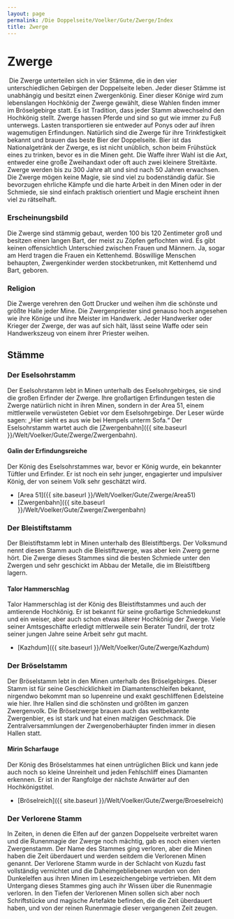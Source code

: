 ```yaml
---
layout: page
permalink: /Die Doppelseite/Voelker/Gute/Zwerge/Index
title: Zwerge
---
```


# Zwerge

<img alt="" src="{{ site.baseurl }}/assets/pics/weltenbuch/gallery/rassen/nrm/zwerge.jpg" />
Die Zwerge unterteilen sich in vier Stämme, die in den vier unterschiedlichen Gebirgen der Doppelseite leben. Jeder dieser Stämme ist unabhängig und besitzt einen Zwergenkönig. Einer dieser Könige wird zum lebenslangen Hochkönig der Zwerge gewählt, diese Wahlen finden immer im Bröselgebirge statt. Es ist Tradition, dass jeder Stamm abwechselnd den Hochkönig stellt. Zwerge hassen Pferde und sind so gut wie immer zu Fuß unterwegs. Lasten transportieren sie entweder auf Ponys oder auf ihren wagemutigen Erfindungen. Natürlich sind die Zwerge für ihre Trinkfestigkeit bekannt und brauen das beste Bier der Doppelseite. Bier ist das Nationalgetränk der Zwerge, es ist nicht unüblich, schon beim Frühstück eines zu trinken, bevor es in die Minen geht. Die Waffe ihrer Wahl ist die Axt, entweder eine große Zweihandaxt oder oft auch zwei kleinere Streitäxte. Zwerge werden bis zu 300 Jahre alt und sind nach 50 Jahren erwachsen. Die Zwerge mögen keine Magie, sie sind viel zu bodenständig dafür. Sie bevorzugen ehrliche Kämpfe und die harte Arbeit in den Minen oder in der Schmiede, sie sind einfach praktisch orientiert und Magie erscheint ihnen viel zu rätselhaft.

### Erscheinungsbild

Die Zwerge sind stämmig gebaut, werden 100 bis 120 Zentimeter groß und besitzen einen langen Bart, der meist zu Zöpfen geflochten wird. Es gibt keinen offensichtlich Unterschied zwischen Frauen und Männern. Ja, sogar am Herd tragen die Frauen ein Kettenhemd. Böswillige Menschen behaupten, Zwergenkinder werden stockbetrunken, mit Kettenhemd und Bart, geboren.

### Religion

Die Zwerge verehren den Gott Drucker und weihen ihm die schönste und größte Halle jeder Mine. Die Zwergenpriester sind genauso hoch angesehen wie ihre Könige und ihre Meister im Handwerk. Jeder Handwerker oder Krieger der Zwerge, der was auf sich hält, lässt seine Waffe oder sein Handwerkszeug von einem ihrer Priester weihen.

## Stämme

### Der Eselsohrstamm

Der Eselsohrstamm lebt in Minen unterhalb des Eselsohrgebirges, sie sind die großen Erfinder der Zwerge. Ihre großartigen Erfindungen testen die Zwerge natürlich nicht in ihren Minen, sondern in der Area 51, einem mittlerweile verwüsteten Gebiet vor dem Eselsohrgebirge. Der Leser würde sagen: &bdquo;Hier sieht es aus wie bei Hempels unterm Sofa.&ldquo; Der Eselsohrstamm wartet auch die [Zwergenbahn]({{ site.baseurl }}/Welt/Voelker/Gute/Zwerge/Zwergenbahn).

#### Galin der Erfindungsreiche

Der König des Eselsohrstammes war, bevor er König wurde, ein bekannter Tüftler und Erfinder. Er ist noch ein sehr junger, engagierter und impulsiver König, der von seinem Volk sehr geschätzt wird.

- [Area 51]({{ site.baseurl }}/Welt/Voelker/Gute/Zwerge/Area51)
- [Zwergenbahn]({{ site.baseurl }}/Welt/Voelker/Gute/Zwerge/Zwergenbahn)

### Der Bleistiftstamm

Der Bleistiftstamm lebt in Minen unterhalb des Bleistiftbergs. Der Volksmund nennt diesen Stamm auch die Bleistiftzwerge, was aber kein Zwerg gerne hört. Die Zwerge dieses Stammes sind die besten Schmiede unter den Zwergen und sehr geschickt im Abbau der Metalle, die im Bleistiftberg lagern.

#### Talor Hammerschlag

Talor Hammerschlag ist der König des Bleistiftstammes und auch der amtierende Hochkönig. Er ist bekannt für seine großartige Schmiedekunst und ein weiser, aber auch schon etwas älterer Hochkönig der Zwerge. Viele seiner Amtsgeschäfte erledigt mittlerweile sein Berater Tundril, der trotz seiner jungen Jahre seine Arbeit sehr gut macht.

- [Kazhdum]({{ site.baseurl }}/Welt/Voelker/Gute/Zwerge/Kazhdum)

### Der Bröselstamm

Der Bröselstamm lebt in den Minen unterhalb des Bröselgebirges. Dieser Stamm ist für seine Geschicklichkeit im Diamantenschleifen bekannt, nirgendwo bekommt man so lupenreine und exakt geschliffenen Edelsteine wie hier. Ihre Hallen sind die schönsten und größten im ganzen Zwergenvolk. Die Bröselzwerge brauen auch das weltbekannte Zwergenbier, es ist stark und hat einen malzigen Geschmack. Die Zentralversammlungen der Zwergenoberhäupter finden immer in diesen Hallen statt.

#### Mirin Scharfauge

Der König des Bröselstammes hat einen untrüglichen Blick und kann jede auch noch so kleine Unreinheit und jeden Fehlschliff eines Diamanten erkennen. Er ist in der Rangfolge der nächste Anwärter auf den Hochkönigstitel.

- [Bröselreich]({{ site.baseurl }}/Welt/Voelker/Gute/Zwerge/Broeselreich)

### Der Verlorene Stamm

In Zeiten, in denen die Elfen auf der ganzen Doppelseite verbreitet waren und die Runenmagie der Zwerge noch mächtig, gab es noch einen vierten Zwergenstamm. Der Name des Stammes ging verloren, aber die Minen haben die Zeit überdauert und werden seitdem die Verlorenen Minen genannt. Der Verlorene Stamm wurde in der Schlacht von Kuzdu fast vollständig vernichtet und die Daheimgebliebenen wurden von den Dunkelelfen aus ihren Minen im Lesezeichengebirge vertrieben. Mit dem Untergang dieses Stammes ging auch ihr Wissen über die Runenmagie verloren. In den Tiefen der Verlorenen Minen sollen sich aber noch Schriftstücke und magische Artefakte befinden, die die Zeit überdauert haben, und von der reinen Runenmagie dieser vergangenen Zeit zeugen.

